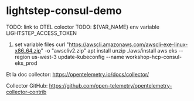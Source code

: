 # lightstep-consul-demo
TODO: link to OTEL colector
TODO: ${VAR_NAME} env variable LIGHTSTEP_ACCESS_TOKEN

1) set variable files
curl "https://awscli.amazonaws.com/awscli-exe-linux-x86_64.zip" -o "awscliv2.zip"
    apt install unzip
    ./aws/install
aws eks --region us-west-3 update-kubeconfig --name workshop-hcp-consul-eks_prod






Et la doc collector: https://opentelemetry.io/docs/collector/

Collector GitHub: https://github.com/open-telemetry/opentelemetry-collector-contrib